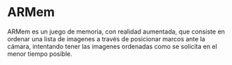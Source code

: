 # ARMem
ARMem es un juego de memoria, con realidad aumentada, que consiste en ordenar una lista de imagenes a través de posicionar marcos ante la cámara, intentando tener las imagenes ordenadas como se solicita en el menor tiempo posible.
